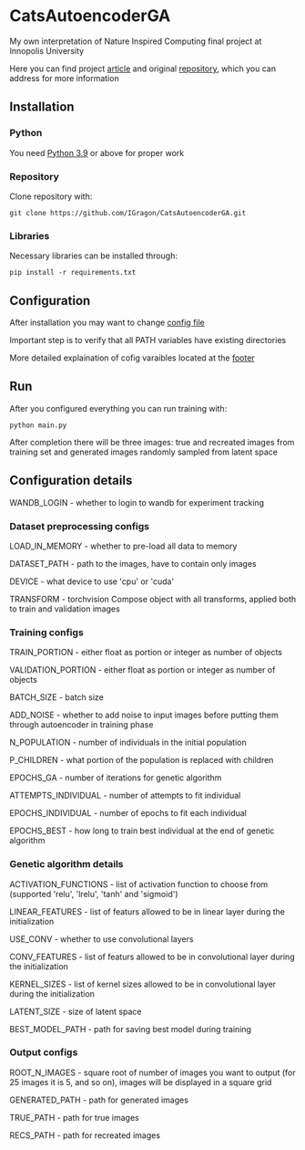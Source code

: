 # CatsAutoencoderGA
My own interpretation of Nature Inspired Computing final project at Innopolis University

Here you can find project [article](https://drive.google.com/file/d/13g3zIlCQYJ6vfD-62MEhq0lYbYSEyAOm/view) and original [repository](https://github.com/KGallyamov/NIC-project), which you can address for more information

## Installation
### Python
You need [Python 3.9](https://www.python.org/downloads/) or above for proper work

### Repository
Clone repository with:
```
git clone https://github.com/IGragon/CatsAutoencoderGA.git
```

### Libraries
Necessary libraries can be installed through:
```
pip install -r requirements.txt
```

## Configuration
After installation you may want to change [config file](src/config.py)

Important step is to verify that all PATH variables have existing directories

More detailed explaination of cofig varaibles located at the [footer](#configuration-details)

## Run
After you configured everything you can run training with:
```
python main.py
```

After completion there will be three images: true and recreated images from training set and generated images randomly sampled from latent space

## Configuration details

WANDB_LOGIN - whether to login to wandb for experiment tracking

### Dataset preprocessing configs
LOAD_IN_MEMORY - whether to pre-load all data to memory

DATASET_PATH - path to the images, have to contain only images

DEVICE - what device to use 'cpu' or 'cuda'

TRANSFORM - torchvision Compose object with all transforms, applied both to train and validation images

### Training configs
TRAIN_PORTION - either float as portion or integer as number of objects

VALIDATION_PORTION - either float as portion or integer as number of objects

BATCH_SIZE - batch size

ADD_NOISE - whether to add noise to input images before putting them through autoencoder in training phase

N_POPULATION - number of individuals in the initial population

P_CHILDREN - what portion of the population is replaced with children

EPOCHS_GA - number of iterations for genetic algorithm

ATTEMPTS_INDIVIDUAL - number of attempts to fit individual

EPOCHS_INDIVIDUAL - number of epochs to fit each individual

EPOCHS_BEST - how long to train best individual at the end of genetic algorithm

### Genetic algorithm details
ACTIVATION_FUNCTIONS - list of activation function to choose from (supported 'relu', 'lrelu', 'tanh' and 'sigmoid')

LINEAR_FEATURES - list of featurs allowed to be in linear layer during the initialization

USE_CONV - whether to use convolutional layers

CONV_FEATURES - list of featurs allowed to be in convolutional layer during the initialization

KERNEL_SIZES - list of kernel sizes allowed to be in convolutional layer during the initialization

LATENT_SIZE - size of latent space

BEST_MODEL_PATH - path for saving best model during training

### Output configs
ROOT_N_IMAGES - square root of number of images you want to output (for 25 images it is 5, and so on), images will be displayed in a square grid

GENERATED_PATH - path for generated images

TRUE_PATH - path for true images

RECS_PATH - path for recreated images
